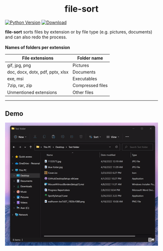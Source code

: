 <h1 align="center">file-sort</h1> 

[![Python Version](https://img.shields.io/badge/Python-3.10.2-blue)](https://github.com/chaotic-braindead/file-sort)
[![Download](https://img.shields.io/github/downloads/chaotic-braindead/file-sort/total?color=green)](https://github.com/chaotic-braindead/file-sort/releases/download/v1.0/File.Sorter.exe)


**file-sort** sorts files by extension or by file type (e.g. pictures, documents) and can also redo the process.<br /><br />
**Names of folders per extension**

|   File extensions                 | Folder name  |
| -------------------               | ------------ |
| gif, jpg, png                     |   Pictures   |
| doc, docx, dotx, pdf, pptx, xlsx  |  Documents   |
| exe, msi                          | Executables  |
| 7zip, rar, zip                    | Compressed files |
| Unmentioned extensions            | Other files  | 

***

<h2>Demo</h2>
<img src="https://github.com/chaotic-braindead/file-sort/blob/main/demo/demo.gif?raw=true">
